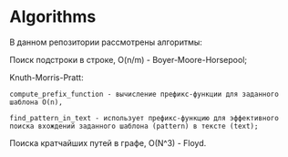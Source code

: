 # Algorithms

В данном репозитории рассмотрены алгоритмы:

  Поиск подстроки в строке, O(n/m) - Boyer-Moore-Horsepool;
  
  Knuth-Morris-Pratt:
  
    compute_prefix_function - вычисление префикс-функции для заданного шаблона O(n),
    
    find_pattern_in_text - использует префикс-функцию для эффективного поиска вхождений заданного шаблона (pattern) в тексте (text);
  
  Поиска кратчайших путей в графе, O(N^3) - Floyd.
